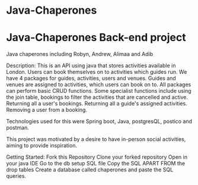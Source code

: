 # Java-Chaperones
# Java-Chaperones Back-end project
Java chaperones including Robyn, Andrew, Alimaa and Adib

Description: 
This is an API using java that stores activities available in London. Users can book themselves on to activities which guides run. 
We have 4 packages for guides, activities, users and venues. Guides and venues are assigned to activities, which users can book on to. All packages can perform basic CRUD functions. Some specialist functions include using the join table, bookings to filter the activities that are cancelled and active. Returning all a user's bookings. Returning all a guide's assigned activities. Removing a user from a booking. 

Technologies used for this were Spring boot, Java, postgresQL, postico and postman.  

This project was motivated by a desire to have in-person social activities, aiming to provide inspiration.

Getting Started:
Fork this Repository
Clone your forked repository
Open in your java IDE
Go to the db setup SQL file 
Copy the SQL APART FROM the drop tables
Create a database called chaperones and paste the SQL queries.

